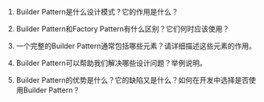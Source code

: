 

1. Builder Pattern是什么设计模式？它的作用是什么？

2. Builder Pattern和Factory Pattern有什么区别？它们何时应该使用？

3. 一个完整的Builder Pattern通常包括哪些元素？请详细描述这些元素的作用。

4. Builder Pattern可以帮助我们解决哪些设计问题？举例说明。

5. Builder Pattern的优势是什么？它的缺陷又是什么？如何在开发中选择是否使用Builder Pattern？